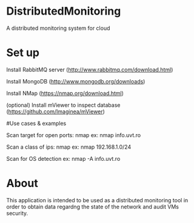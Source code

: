 # DistributedMonitoring
A distributed monitoring system for cloud

# Set up

Install RabbitMQ server (http://www.rabbitmq.com/download.html)

Install MongoDB (http://www.mongodb.org/downloads)

Install NMap (https://nmap.org/download.html)

(optional) Install mViewer to inspect database (https://github.com/Imaginea/mViewer)

#Use cases & examples

Scan target for open ports: nmap <ip>
ex: nmap info.uvt.ro

Scan a class of ips: nmap <ipClass>
ex: nmap 192.168.1.0/24 

Scan for OS detection
ex: nmap -A info.uvt.ro

# About
This application is intended to be used as a distributed monitoring tool in order to obtain data regardng the state of the network and audit VMs security.
